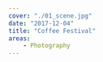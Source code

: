 ```yaml
---
cover: "./01_scene.jpg"
date: "2017-12-04"
title: "Coffee Festival"
areas:
    - Photography
---
```

